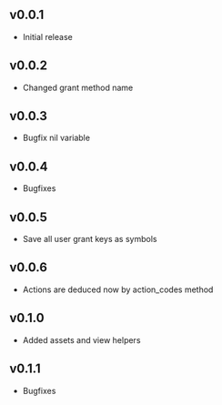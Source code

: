## v0.0.1

* Initial release

## v0.0.2

* Changed grant method name

## v0.0.3

* Bugfix nil variable

## v0.0.4

* Bugfixes

## v0.0.5

* Save all user grant keys as symbols

## v0.0.6

* Actions are deduced now by action_codes method

## v0.1.0

* Added assets and view helpers

## v0.1.1

* Bugfixes
